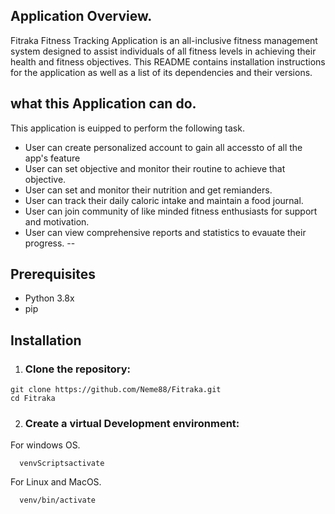 ## Application Overview.
Fitraka Fitness Tracking Application is an all-inclusive fitness management system designed to assist individuals of all fitness levels in achieving their health and fitness objectives. This README contains installation instructions for the application as well as a list of its dependencies and their versions.
## what this Application can do.

This application is euipped to perform the following task.

- User can create personalized account to gain all accessto of all the app's feature
- User can set objective and monitor their routine to achieve that objective.
- User can set and monitor their nutrition and get remianders.
- User can track their daily caloric intake and maintain a food journal.
- User can join community of like minded fitness enthusiasts for support and motivation.
- User can view comprehensive reports and statistics to evauate their progress.
--
## Prerequisites
- Python 3.8x
- pip

## Installation

  1. ### Clone the repository:

    git clone https://github.com/Neme88/Fitraka.git
    cd Fitraka
  2. ### Create a virtual Development environment:

  For windows OS.

      venvScriptsactivate

  For Linux and MacOS.

      venv/bin/activate
